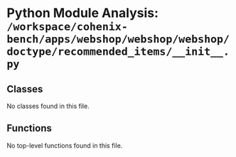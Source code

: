 # Python Module Analysis: `/workspace/cohenix-bench/apps/webshop/webshop/webshop/doctype/recommended_items/__init__.py`

## Classes

No classes found in this file.


## Functions

No top-level functions found in this file.

